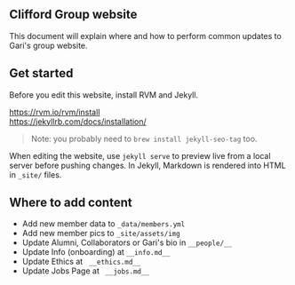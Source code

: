 ## Clifford Group website 

This document will explain where and how to perform common updates to Gari's group website.

## Get started

Before you edit this website, install RVM and Jekyll.

https://rvm.io/rvm/install  
https://jekyllrb.com/docs/installation/

> Note: you probably need to `brew install jekyll-seo-tag` too.

When editing the website, use `jekyll serve` to preview live from a local server before pushing changes. In Jekyll, Markdown is rendered into HTML in `_site/` files.

## Where to add content

+ Add new member data to `_data/members.yml`  
+ Add new member pics to `_site/assets/img`  
+ Update Alumni, Collaborators or Gari's bio in `__people/__`  
+ Update Info (onboarding) at `__info.md__`  
+ Update Ethics at ` __ethics.md__`  
+ Update Jobs Page at ` __jobs.md__`  
